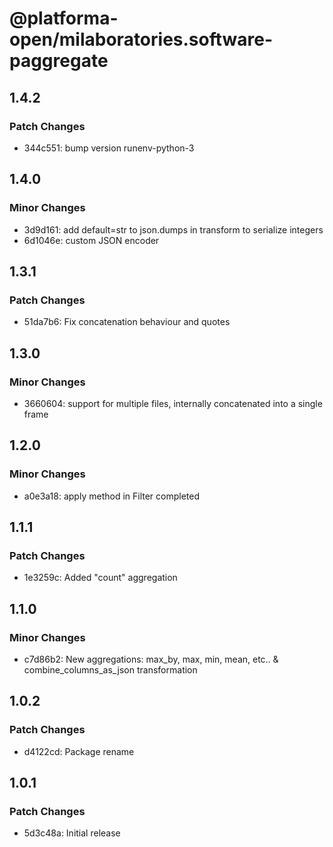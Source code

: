 # @platforma-open/milaboratories.software-paggregate

## 1.4.2

### Patch Changes

- 344c551: bump version runenv-python-3

## 1.4.0

### Minor Changes

- 3d9d161: add default=str to json.dumps in transform to serialize integers
- 6d1046e: custom JSON encoder

## 1.3.1

### Patch Changes

- 51da7b6: Fix concatenation behaviour and quotes

## 1.3.0

### Minor Changes

- 3660604: support for multiple files, internally concatenated into a single frame

## 1.2.0

### Minor Changes

- a0e3a18: apply method in Filter completed

## 1.1.1

### Patch Changes

- 1e3259c: Added "count" aggregation

## 1.1.0

### Minor Changes

- c7d86b2: New aggregations: max_by, max, min, mean, etc.. & combine_columns_as_json transformation

## 1.0.2

### Patch Changes

- d4122cd: Package rename

## 1.0.1

### Patch Changes

- 5d3c48a: Initial release
